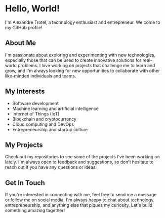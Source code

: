 # Hello, World!

I'm Alexandre Trotel, a technology enthusiast and entrepreneur. Welcome to my GitHub profile!

## About Me

I'm passionate about exploring and experimenting with new technologies, especially those that can be used to create innovative solutions for real-world problems. I love working on projects that challenge me to learn and grow, and I'm always looking for new opportunities to collaborate with other like-minded individuals and teams.

## My Interests

- Software development
- Machine learning and artificial intelligence
- Internet of Things (IoT)
- Blockchain and cryptocurrency
- Cloud computing and DevOps
- Entrepreneurship and startup culture

## My Projects

Check out my repositories to see some of the projects I've been working on lately. I'm always open to feedback and suggestions, so don't hesitate to reach out if you have any questions or ideas!

## Get In Touch

If you're interested in connecting with me, feel free to send me a message or follow me on social media. I'm always happy to chat about technology, entrepreneurship, and anything else that piques my curiosity. Let's build something amazing together!
